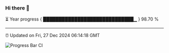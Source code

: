 ### Hi there 👋

⏳ Year progress { █████████████████████████████▁ } 98.70 %

---

⏰ Updated on Fri, 27 Dec 2024 06:14:18 GMT

![Progress Bar CI](https://github.com/Shyam-Makwana/GitHub-Actions-Demo/workflows/Progress%20Bar%20CI/badge.svg)
